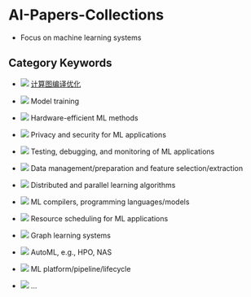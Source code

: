 # AI-Papers-Collections

* Focus on machine learning systems

## Category Keywords

* ![](https://img.shields.io/badge/Computational_Graph_Optimizing-blue) [计算图编译优化](./graph_optimize.md)

* ![](https://img.shields.io/badge/Training-red) Model training

* ![](https://img.shields.io/badge/Hardware-green) Hardware-efficient ML methods

* ![](https://img.shields.io/badge/Security-85144b) Privacy and security for ML applications

* ![](https://img.shields.io/badge/Debugging-orange) Testing, debugging, and monitoring of ML applications

* ![](https://img.shields.io/badge/Data-ff69b4) Data management/preparation and feature selection/extraction

* ![](https://img.shields.io/badge/Parallel-blueviolet) Distributed and parallel learning algorithms

* ![](https://img.shields.io/badge/Compiler-206777) ML compilers, programming languages/models

* ![](https://img.shields.io/badge/Resource-cc9e08) Resource scheduling for ML applications

* ![](https://img.shields.io/badge/Graph-cc231e) Graph learning systems

* ![](https://img.shields.io/badge/AutoML-06046e) AutoML, e.g., HPO, NAS

* ![](https://img.shields.io/badge/Platform-034d0f) ML platform/pipeline/lifecycle
  
* ![](https://img.shields.io/badge/Others-gray) ...
